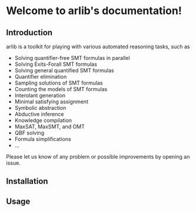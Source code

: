 # Welcome to arlib's documentation!


## Introduction

arlib is a toolkit for playing with various automated reasoning tasks, such as

* Solving quantifier-free SMT formulas in parallel
* Solving Exits-Forall SMT formulas
* Solving general quantified SMT formulas
* Quantifier elimination
* Sampling solutions of SMT formulas
* Counting the models of SMT formulas
* Interolant generation
* Minimal satisfying assignment
* Symbolic abstraction
* Abductive inference
* Knowledge compilation
* MaxSAT, MaxSMT, and OMT
* QBF solving
* Formula simplifications
* ...

Please let us know of any problem or possible improvements by opening
an issue.

## Installation

## Usage